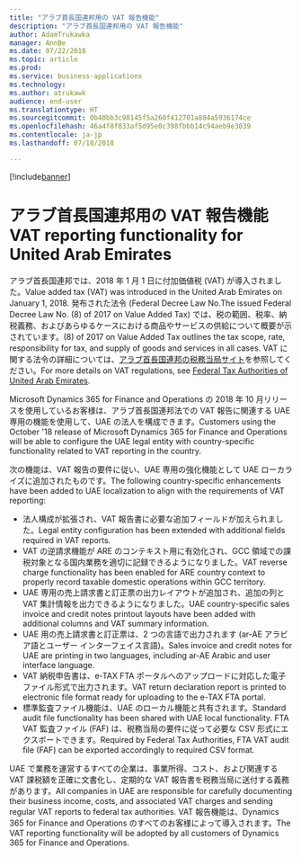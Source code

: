 ```yaml
---
title: "アラブ首長国連邦用の VAT 報告機能"
description: "アラブ首長国連邦用の VAT 報告機能"
author: AdamTrukawka
manager: AnnBe
ms.date: 07/22/2018
ms.topic: article
ms.prod: 
ms.service: business-applications
ms.technology: 
ms.author: atrukawk
audience: end-user
ms.translationtype: HT
ms.sourcegitcommit: 0b40bb3c98145f5a260f412701a884a5936174ce
ms.openlocfilehash: 46a4f8f033af5d95e0c398fbbb14c94aeb9e3039
ms.contentlocale: ja-jp
ms.lasthandoff: 07/18/2018

---
```



[!include[banner](../../includes/banner.md)]

# <a name="vat-reporting-functionality-for-united-arab-emirates"></a><span data-ttu-id="a52a5-103">アラブ首長国連邦用の VAT 報告機能</span><span class="sxs-lookup"><span data-stu-id="a52a5-103">VAT reporting functionality for United Arab Emirates</span></span>

<span data-ttu-id="a52a5-104">アラブ首長国連邦では、2018 年 1 月 1 日に付加価値税 (VAT) が導入されました。</span><span class="sxs-lookup"><span data-stu-id="a52a5-104">Value added tax (VAT) was introduced in the United Arab Emirates on January 1, 2018.</span></span> <span data-ttu-id="a52a5-105">発布された法令 (Federal Decree Law No.</span><span class="sxs-lookup"><span data-stu-id="a52a5-105">The issued Federal Decree Law No.</span></span> <span data-ttu-id="a52a5-106">(8) of 2017 on Value Added Tax) では、税の範囲、税率、納税義務、およびあらゆるケースにおける商品やサービスの供給について概要が示されています。</span><span class="sxs-lookup"><span data-stu-id="a52a5-106">(8) of 2017 on Value Added Tax outlines the tax scope, rate, responsibility for tax, and supply of goods and services in all cases.</span></span> <span data-ttu-id="a52a5-107">VAT に関する法令の詳細については、[アラブ首長国連邦の税務当局サイト](https://government.ae/en/information-and-services/finance-and-investment/taxation/valueaddedtaxvat)を参照してください。</span><span class="sxs-lookup"><span data-stu-id="a52a5-107">For more details on VAT regulations, see [Federal Tax Authorities of United Arab Emirates](https://government.ae/en/information-and-services/finance-and-investment/taxation/valueaddedtaxvat).</span></span>

<span data-ttu-id="a52a5-108">Microsoft Dynamics 365 for Finance and Operations の 2018 年 10 月リリースを使用しているお客様は、アラブ首長国連邦法での VAT 報告に関連する UAE 専用の機能を使用して、UAE の法人を構成できます。</span><span class="sxs-lookup"><span data-stu-id="a52a5-108">Customers using the October '18 release of Microsoft Dynamics 365 for Finance and Operations will be able to configure the UAE legal entity with country-specific functionality related to VAT reporting in the country.</span></span>

<span data-ttu-id="a52a5-109">次の機能は、VAT 報告の要件に従い、UAE 専用の強化機能として UAE ローカライズに追加されたものです。</span><span class="sxs-lookup"><span data-stu-id="a52a5-109">The following country-specific enhancements have been added to UAE localization to align with the requirements of VAT reporting:</span></span>

- <span data-ttu-id="a52a5-110">法人構成が拡張され、VAT 報告書に必要な追加フィールドが加えられました。</span><span class="sxs-lookup"><span data-stu-id="a52a5-110">Legal entity configuration has been extended with additional fields required in VAT reports.</span></span>
- <span data-ttu-id="a52a5-111">VAT の逆請求機能が ARE のコンテキスト用に有効化され、GCC 領域での課税対象となる国内業務を適切に記録できるようになりました。</span><span class="sxs-lookup"><span data-stu-id="a52a5-111">VAT reverse charge functionality has been enabled for ARE country context to properly record taxable domestic operations within GCC territory.</span></span>
- <span data-ttu-id="a52a5-112">UAE 専用の売上請求書と訂正票の出力レイアウトが追加され、追加の列と VAT 集計情報を出力できるようになりました。</span><span class="sxs-lookup"><span data-stu-id="a52a5-112">UAE country-specific sales invoice and credit notes printout layouts have been added with additional columns and VAT summary information.</span></span>
- <span data-ttu-id="a52a5-113">UAE 用の売上請求書と訂正票は、2 つの言語で出力されます (ar-AE アラビア語とユーザー インターフェイス言語)。</span><span class="sxs-lookup"><span data-stu-id="a52a5-113">Sales invoice and credit notes for UAE are printing in two languages, including ar-AE Arabic and user interface language.</span></span>
- <span data-ttu-id="a52a5-114">VAT 納税申告書は、e-TAX FTA ポータルへのアップロードに対応した電子ファイル形式で出力されます。</span><span class="sxs-lookup"><span data-stu-id="a52a5-114">VAT return declaration report is printed to electronic file format ready for uploading to the e-TAX FTA portal.</span></span>
- <span data-ttu-id="a52a5-115">標準監査ファイル機能は、UAE のローカル機能と共有されます。</span><span class="sxs-lookup"><span data-stu-id="a52a5-115">Standard audit file functionality has been shared with UAE local functionality.</span></span> <span data-ttu-id="a52a5-116">FTA VAT 監査ファイル (FAF) は、税務当局の要件に従って必要な CSV 形式にエクスポートできます。</span><span class="sxs-lookup"><span data-stu-id="a52a5-116">Required by Federal Tax Authorities, FTA VAT audit file (FAF) can be exported accordingly to required CSV format.</span></span>

<span data-ttu-id="a52a5-117">UAE で業務を運営するすべての企業は、事業所得、コスト、および関連する VAT 課税額を正確に文書化し、定期的な VAT 報告書を税務当局に送付する義務があります。</span><span class="sxs-lookup"><span data-stu-id="a52a5-117">All companies in UAE are responsible for carefully documenting their business income, costs, and associated VAT charges and sending regular VAT reports to federal tax authorities.</span></span> <span data-ttu-id="a52a5-118">VAT 報告機能は、Dynamics 365 for Finance and Operations のすべてのお客様によって導入されます。</span><span class="sxs-lookup"><span data-stu-id="a52a5-118">The VAT reporting functionality will be adopted by all customers of Dynamics 365 for Finance and Operations.</span></span>


